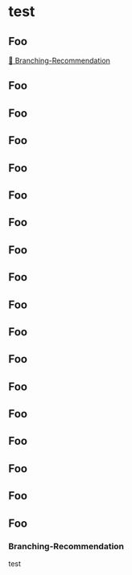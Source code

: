 # test

## Foo

[:open_file_folder: Branching-Recommendation](#Branching-Recommendation)


## Foo

## Foo

## Foo

## Foo

## Foo

## Foo

## Foo

## Foo

## Foo

## Foo

## Foo

## Foo

## Foo

## Foo

## Foo

## Foo

## Foo

### Branching-Recommendation

test
